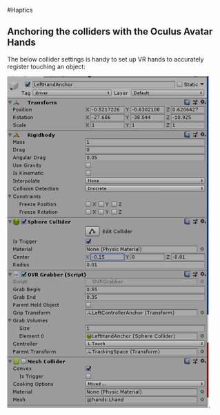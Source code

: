#Haptics
## Anchoring the colliders with the Oculus Avatar Hands
The below collider settings is handy to set up VR hands to accurately register touching an object:

![Adding components](../images/LHand_Sphere_Collider_Stngs.PNG).
